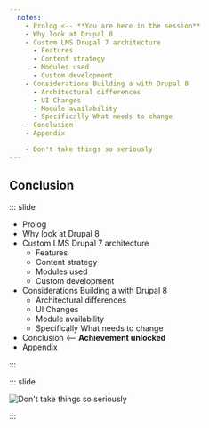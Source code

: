 ```yaml
---
  notes:
    - Prolog <-- **You are here in the session**
    - Why look at Drupal 8
    - Custom LMS Drupal 7 architecture
      - Features
      - Content strategy
      - Modules used
      - Custom development
    - Considerations Building a with Drupal 8
      - Architectural differences
      - UI Changes
      - Module availability
      - Specifically What needs to change
    - Conclusion
    - Appendix

    - Don't take things so seriously
---
```


## Conclusion

::: slide

 - Prolog
 - Why look at Drupal 8
 - Custom LMS Drupal 7 architecture
   - Features
   - Content strategy
   - Modules used
   - Custom development
 - Considerations Building a with Drupal 8
   - Architectural differences
   - UI Changes
   - Module availability
   - Specifically What needs to change
 - Conclusion <-- **Achievement unlocked**
 - Appendix

:::

::: slide

![Don't take things so seriously ](https://nicspaull.files.wordpress.com/2013/10/you-are-here.jpg "You are here in the galaxy")

:::
